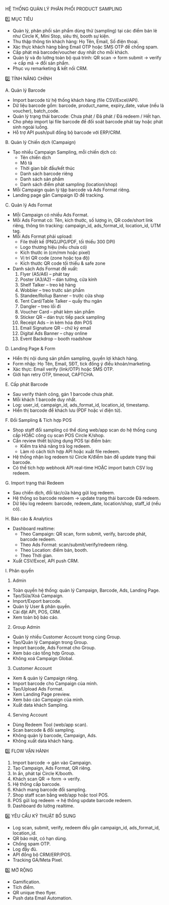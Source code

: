 
HỆ THỐNG QUẢN LÝ PHÂN PHỐI PRODUCT SAMPLING

1️⃣ MỤC TIÊU
- Quản lý, phân phối sản phẩm dùng thử (sampling) tại các điểm bán lẻ như Circle K, Mini Stop, siêu thị, booth sự kiện.
- Thu thập thông tin khách hàng: Họ Tên, Email, Số điện thoại.
- Xác thực khách hàng bằng Email OTP hoặc SMS OTP để chống spam.
- Cấp phát mã barcode/voucher duy nhất cho mỗi khách.
- Quản lý và đo lường toàn bộ quá trình: QR scan → form submit → verify → cấp mã → đổi sản phẩm.
- Phục vụ remarketing & kết nối CRM.

2️⃣ TÍNH NĂNG CHÍNH

A. Quản lý Barcode
- Import barcode từ hệ thống khách hàng (file CSV/Excel/API).
- Dữ liệu barcode gồm: barcode, product_name, expiry_date, value (nếu là voucher), batch_code.
- Quản lý trạng thái barcode: Chưa phát / Đã phát / Đã redeem / Hết hạn.
- Cho phép import lại file barcode để đối soát barcode phát tay hoặc phát sinh ngoài luồng.
- Hỗ trợ API push/pull đồng bộ barcode với ERP/CRM.

B. Quản lý Chiến dịch (Campaign)
- Tạo nhiều Campaign Sampling, mỗi chiến dịch có:
  + Tên chiến dịch
  + Mô tả
  + Thời gian bắt đầu/kết thúc
  + Danh sách barcode riêng
  + Danh sách sản phẩm
  + Danh sách điểm phát sampling (location/shop)
- Mỗi Campaign quản lý tập barcode và Ads Format riêng.
- Landing page gắn Campaign ID để tracking.

C. Quản lý Ads Format
- Mỗi Campaign có nhiều Ads Format.
- Mỗi Ads Format có: Tên, kích thước, số lượng in, QR code/short link riêng, thông tin tracking: campaign_id, ads_format_id, location_id, UTM tag.
- Mỗi Ads Format phải upload:
  + File thiết kế (PNG/JPG/PDF, tối thiểu 300 DPI)
  + Logo thương hiệu (nếu chưa có)
  + Kích thước in (cm/mm hoặc pixel)
  + Vị trí QR code (zone hoặc tọa độ)
  + Kích thước QR code tối thiểu & safe zone
- Danh sách Ads Format đề xuất:
  1. Flyer (A5/A6) – phát tay
  2. Poster (A3/A2) – dán tường, cửa kính
  3. Shelf Talker – treo kệ hàng
  4. Wobbler – treo trước sản phẩm
  5. Standee/Rollup Banner – trước cửa shop
  6. Tent Card/Table Talker – quầy thu ngân
  7. Dangler – treo lối đi
  8. Voucher Card – phát kèm sản phẩm
  9. Sticker QR – dán trực tiếp pack sampling
  10. Receipt Ads – in kèm hóa đơn POS
  11. Email Signature QR – chữ ký email
  12. Digital Ads Banner – chạy online
  13. Event Backdrop – booth roadshow

D. Landing Page & Form
- Hiển thị nội dung sản phẩm sampling, quyền lợi khách hàng.
- Form nhập: Họ Tên, Email, SĐT, tick đồng ý điều khoản/marketing.
- Xác thực: Email verify (link/OTP) hoặc SMS OTP.
- Giới hạn retry OTP, timeout, CAPTCHA.

E. Cấp phát Barcode
- Sau verify thành công, gán 1 barcode chưa phát.
- Mỗi khách 1 barcode duy nhất.
- Log: user_id, campaign_id, ads_format_id, location_id, timestamp.
- Hiển thị barcode để khách lưu (PDF hoặc ví điện tử).

F. Đổi Sampling & Tích hợp POS
- Shop staff đổi sampling có thể dùng web/app scan do hệ thống cung cấp HOẶC công cụ scan POS Circle K/shop.
- Cần review thiết bị/ứng dụng POS tại điểm bán:
  + Kiểm tra khả năng trả log redeem.
  + Làm rõ cách tích hợp API hoặc xuất file redeem.
- Hệ thống nhận log redeem từ Circle K/điểm bán để update trạng thái barcode.
- Có thể tích hợp webhook API real-time HOẶC import batch CSV log redeem.

G. Import trạng thái Redeem
- Sau chiến dịch, đối tác/cửa hàng gửi log redeem.
- Hệ thống so barcode redeem → update trạng thái barcode Đã redeem.
- Dữ liệu log redeem: barcode, redeem_date, location/shop, staff_id (nếu có).

H. Báo cáo & Analytics
- Dashboard realtime:
  + Theo Campaign: QR scan, form submit, verify, barcode phát, barcode redeem.
  + Theo Ads Format: scan/submit/verify/redeem riêng.
  + Theo Location: điểm bán, booth.
  + Theo Thời gian.
- Xuất CSV/Excel, API push CRM.

I. Phân quyền

1) Admin
- Toàn quyền hệ thống: quản lý Campaign, Barcode, Ads, Landing Page.
- Tạo/Sửa/Xoá Campaign.
- Import/Export barcode.
- Quản lý User & phân quyền.
- Cài đặt API, POS, CRM.
- Xem toàn bộ báo cáo.

2) Group Admin
- Quản lý nhiều Customer Account trong cùng Group.
- Tạo/Quản lý Campaign trong Group.
- Import barcode, Ads Format cho Group.
- Xem báo cáo tổng hợp Group.
- Không xoá Campaign Global.

3) Customer Account
- Xem & quản lý Campaign riêng.
- Import barcode cho Campaign của mình.
- Tạo/Upload Ads Format.
- Xem Landing Page preview.
- Xem báo cáo Campaign của mình.
- Xuất data khách Sampling.

4) Serving Account
- Dùng Redeem Tool (web/app scan).
- Scan barcode & đổi sampling.
- Không quản lý barcode, Campaign, Ads.
- Không xuất data khách hàng.

3️⃣ FLOW VẬN HÀNH

1. Import barcode → gán vào Campaign.
2. Tạo Campaign, Ads Format, QR riêng.
3. In ấn, phát tại Circle K/booth.
4. Khách scan QR → form → verify.
5. Hệ thống cấp barcode.
6. Khách mang barcode đổi sampling.
7. Shop staff scan bằng web/app hoặc tool POS.
8. POS gửi log redeem → hệ thống update barcode redeem.
9. Dashboard đo lường realtime.

4️⃣ YÊU CẦU KỸ THUẬT BỔ SUNG
- Log scan, submit, verify, redeem đều gắn campaign_id, ads_format_id, location_id.
- QR bảo mật, có hạn dùng.
- Chống spam OTP.
- Log đầy đủ.
- API đồng bộ CRM/ERP/POS.
- Tracking GA/Meta Pixel.

5️⃣ MỞ RỘNG
- Gamification.
- Tích điểm.
- QR unique theo flyer.
- Push data Email Automation.
